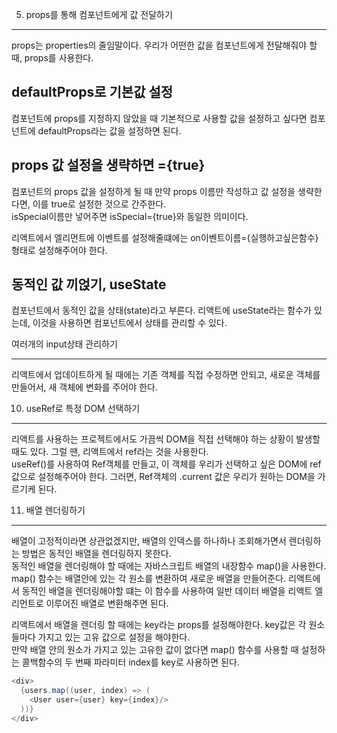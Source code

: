 5. props를 통해 컴포넌트에게 값 전달하기

---

props는 properties의 줄임말이다. 우리가 어떤한 값을 컴포넌트에게 전달해줘야 할 때, props를 사용한다.

## defaultProps로 기본값 설정

컴포넌트에 props를 지정하지 않았을 때 기본적으로 사용할 값을 설정하고 싶다면 컴포넌트에 defaultProps라는 값을 설정하면 된다.

## props 값 설정을 생략하면 ={true}

컴포넌트의 props 값을 설정하게 될 때 만약 props 이름만 작성하고 값 설정을 생략한다면, 이를 true로 설정한 것으로 간주한다.  
isSpecial이름만 넣어주면 isSpecial={true}와 동일한 의미이다.

리액트에서 엘리먼트에 이벤트를 설정해줄떄에는 on이벤트이름={실행하고싶은함수} 형태로 설정해주어야 한다.

## 동적인 값 끼얹기, useState

컴포넌트에서 동적인 값을 상태(state)라고 부른다. 리액트에 useState라는 함수가 있는데, 이것을 사용하면 컴포넌트에서 상태를 관리할 수 있다.

여러개의 input상태 관리하기

---

리액트에서 업데이트하게 될 때에는 기존 객체를 직접 수정하면 안되고, 새로운 객체를 만들어서, 새 객체에 변화를 주어야 한다.

10. useRef로 특정 DOM 선택하기

---

리액트를 사용하는 프로젝트에서도 가끔씩 DOM을 직접 선택해야 하는 상황이 발생할 때도 있다. 그럴 땐, 리액트에서 ref라는 것을 사용한다.  
useRef()를 사용하여 Ref객체를 만들고, 이 객체를 우리가 선택하고 싶은 DOM에 ref값으로 설정해주어야 한다. 그러면, Ref객체의 .current 값은 우리가 원하는 DOM을 가르기케 된다.

11. 배열 렌더링하기

---

배열이 고정적이라면 상관없겠지만, 배열의 인덱스를 하나하나 조회해가면서 렌더링하는 방법은 동적인 배열을 렌더링하지 못한다.  
동적인 배열을 렌더링해야 할 때에는 자바스크립트 배열의 내장함수 map()을 사용한다.  
map() 함수는 배열안에 있는 각 원소를 변환하여 새로운 배열을 만들어준다. 리액트에서 동적인 배열을 렌더링해야할 떄는 이 함수를 사용하여 일반 데이터 배열을 리액트 엘리먼트로 이루어진 배열로 변환해주면 된다.

리액트에서 배열을 렌더링 할 때에는 key라는 props를 설정해야한다. key값은 각 원소들마다 가지고 있는 고유 값으로 설정을 해야한다.  
만약 배열 안의 원소가 가지고 있는 고유한 값이 없다면 map() 함수를 사용할 때 설정하는 콜백함수의 두 번째 파라미터 index를 key로 사용하면 된다.

```java
<div>
  {users.map((user, index) => (
    <User user={user} key={index}/>
  ))}
</div>
```
